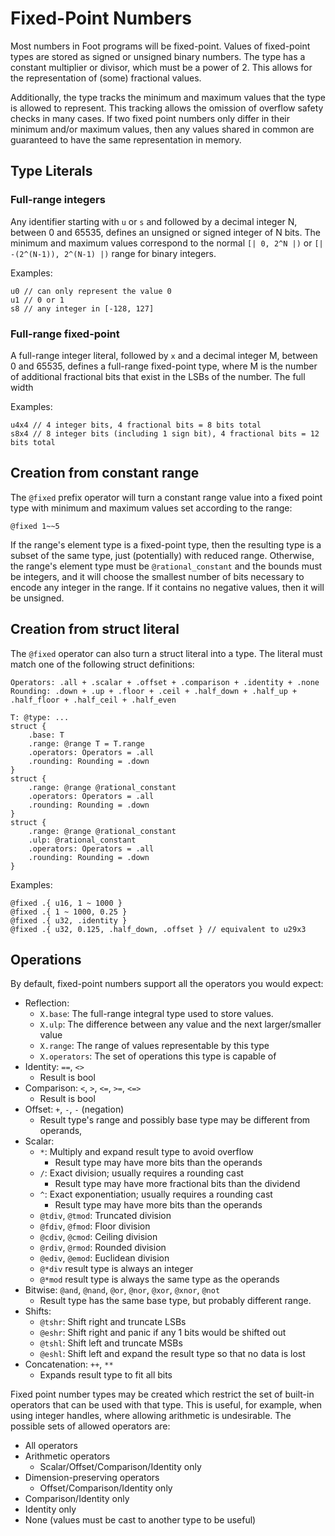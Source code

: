 # Fixed-Point Numbers
Most numbers in Foot programs will be fixed-point.  Values of fixed-point types are stored as signed or unsigned binary numbers.  The type has a constant multiplier or divisor, which must be a power of 2.  This allows for the representation of (some) fractional values.

Additionally, the type tracks the minimum and maximum values that the type is allowed to represent.  This tracking allows the omission of overflow safety checks in many cases.  If two fixed point numbers only differ in their minimum and/or maximum values, then any values shared in common are guaranteed to have the same representation in memory.

## Type Literals
### Full-range integers
Any identifier starting with `u` or `s` and followed by a decimal integer N, between 0 and 65535, defines an unsigned or signed integer of N bits. The minimum and maximum values correspond to the normal `[| 0, 2^N |)` or `[| -(2^(N-1)), 2^(N-1) |)` range for binary integers.

Examples:
```foot
u0 // can only represent the value 0
u1 // 0 or 1
s8 // any integer in [-128, 127]
```

### Full-range fixed-point
A full-range integer literal, followed by `x` and a decimal integer M, between 0 and 65535, defines a full-range fixed-point type, where M is the number of additional fractional bits that exist in the LSBs of the number.  The full width 

Examples:
```foot
u4x4 // 4 integer bits, 4 fractional bits = 8 bits total
s8x4 // 8 integer bits (including 1 sign bit), 4 fractional bits = 12 bits total
```

## Creation from constant range
The `@fixed` prefix operator will turn a constant range value into a fixed point type with minimum and maximum values set according to the range:
```foot
@fixed 1~~5
```
If the range's element type is a fixed-point type, then the resulting type is a subset of the same type, just (potentially) with reduced range.  Otherwise, the range's element type must be `@rational_constant` and the bounds must be integers, and it will choose the smallest number of bits necessary to encode any integer in the range.  If it contains no negative values, then it will be unsigned.

## Creation from struct literal
The `@fixed` operator can also turn a struct literal into a type.  The literal must match one of the following struct definitions:
```foot
Operators: .all + .scalar + .offset + .comparison + .identity + .none
Rounding: .down + .up + .floor + .ceil + .half_down + .half_up + .half_floor + .half_ceil + .half_even

T: @type: ...
struct {
    .base: T
    .range: @range T = T.range
    .operators: Operators = .all
    .rounding: Rounding = .down
}
struct {
    .range: @range @rational_constant
    .operators: Operators = .all
    .rounding: Rounding = .down
}
struct {
    .range: @range @rational_constant
    .ulp: @rational_constant
    .operators: Operators = .all
    .rounding: Rounding = .down
}
```

Examples:
```foot
@fixed .{ u16, 1 ~ 1000 }
@fixed .{ 1 ~ 1000, 0.25 }
@fixed .{ u32, .identity }
@fixed .{ u32, 0.125, .half_down, .offset } // equivalent to u29x3
```

## Operations
By default, fixed-point numbers support all the operators you would expect:
* Reflection:
	* `X.base`: The full-range integral type used to store values.
	* `X.ulp`: The difference between any value and the next larger/smaller value
	* `X.range`: The range of values representable by this type
	* `X.operators`: The set of operations this type is capable of
* Identity: `==`, `<>`
	* Result is bool
* Comparison: `<`, `>`, `<=`, `>=`, `<=>`
	* Result is bool
* Offset: `+`, `-`, `-` (negation)
	* Result type's range and possibly base type may be different from operands,
* Scalar: 
	* `*`: Multiply and expand result type to avoid overflow
		* Result type may have more bits than the operands
	* `/`: Exact division; usually requires a rounding cast
		* Result type may have more fractional bits than the dividend
    * `^`: Exact exponentiation; usually requires a rounding cast
		* Result type may have more bits than the operands
	* `@tdiv`, `@tmod`: Truncated division
	* `@fdiv`, `@fmod`: Floor division
	* `@cdiv`, `@cmod`: Ceiling division
	* `@rdiv`, `@rmod`: Rounded division
	* `@ediv`, `@emod`: Euclidean division
	* `@*div` result type is always an integer
	* `@*mod` result type is always the same type as the operands
* Bitwise: `@and`, `@nand`, `@or`, `@nor`, `@xor`, `@xnor`, `@not`
	* Result type has the same base type, but probably different range.
* Shifts: 
	* `@tshr`: Shift right and truncate LSBs
	* `@eshr`: Shift right and panic if any 1 bits would be shifted out
	* `@tshl`: Shift left and truncate MSBs
	* `@eshl`: Shift left and expand the result type so that no data is lost
* Concatenation: `++`, `**`
	* Expands result type to fit all bits

Fixed point number types may be created which restrict the set of built-in operators that can be used with that type.  This is useful, for example, when using integer handles, where allowing arithmetic is undesirable.  The possible sets of allowed operators are:
* All operators
* Arithmetic operators
	* Scalar/Offset/Comparison/Identity only
* Dimension-preserving operators
	* Offset/Comparison/Identity only
* Comparison/Identity only
* Identity only
* None (values must be cast to another type to be useful)